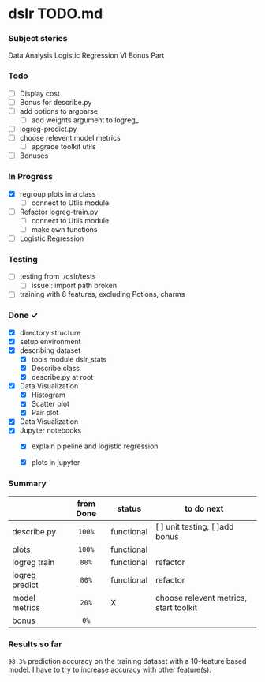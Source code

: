 # dslr TODO.md

### Subject stories

Data Analysis
Logistic Regression
VI Bonus Part

### Todo


- [ ] Display cost
- [ ] Bonus for describe.py
- [ ] add options to argparse
  - [ ] add weights argument to logreg_
- [ ] logreg-predict.py
- [ ] choose relevent model metrics
  - [ ] apgrade toolkit utils
- [ ] Bonuses

### In Progress

- [x] regroup plots in a class
  - [ ] connect to Utlis module
- [ ] Refactor logreg-train.py
  - [ ] connect to Utlis module
  - [ ] make own functions
- [ ] Logistic Regression

### Testing

- [ ] testing from ./dslr/tests
  - [ ] issue : import path broken
- [ ] training with 8 features, excluding Potions, charms

### Done ✓

- [x] directory structure
- [x] setup environment
- [x] describing dataset
  - [x] tools module dslr_stats
  - [x] Describe class
  - [x] describe.py at root
- [x] Data Visualization
  - [x] Histogram
  - [x] Scatter plot
  - [x] Pair plot
- [x] Data Visualization
- [x] Jupyter notebooks
  - [x] explain pipeline and logistic regression
  - [x] plots in jupyter


### Summary

||from Done| status | to do next|
|---|:---:|---|---|
|describe.py | `100%` | functional |[ ] unit testing, [ ]add bonus|
|plots| `100%` | functional | |
|logreg train |`80%`|  functional | refactor |
|logreg predict | `80%` |  functional | refactor |
|model metrics| `20%` | X |choose relevent metrics, start toolkit|
|bonus|`0%`||||

### Results so far

`98.3%` prediction accuracy on the training dataset with a 10-feature based model.
I have to try to increase accuracy with other feature(s).
